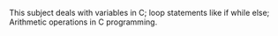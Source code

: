 This subject deals with variables in C;
loop statements like if while else;
Arithmetic operations in C programming.
